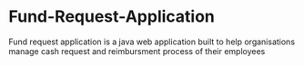 # Fund-Request-Application
Fund request application is a java web application built to help organisations manage cash request and reimbursment process of their employees

